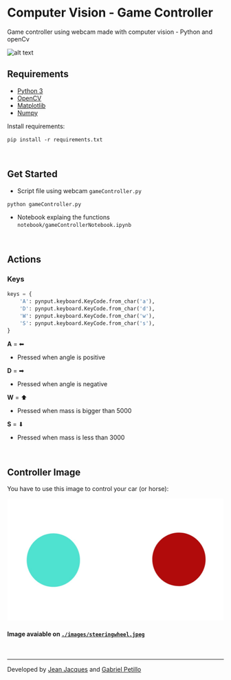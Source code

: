 # Computer Vision - Game Controller

Game controller using webcam made with computer vision - Python and openCv

![alt text](.//images/test.gif)

## Requirements

- [Python 3](https://www.python.org/)
- [OpenCV](https://opencv.org/)
- [Matplotlib](https://matplotlib.org/)
- [Numpy](https://numpy.org/)

Install requirements:
```
pip install -r requirements.txt
```

<br>

## Get Started

- Script file using webcam `gameController.py`

```
python gameController.py
```

- Notebook explaing the functions `notebook/gameControllerNotebook.ipynb`

<br>

## Actions

### Keys

``` py
keys = {
    'A': pynput.keyboard.KeyCode.from_char('a'),  
    'D': pynput.keyboard.KeyCode.from_char('d'),  
    'W': pynput.keyboard.KeyCode.from_char('w'),  
    'S': pynput.keyboard.KeyCode.from_char('s'),  
}
```


**A** = ⬅
- Pressed when angle is positive

**D** = ➡
- Pressed when angle is negative

**W** = ⬆
- Pressed when mass is bigger than 5000

**S** = ⬇
- Pressed when mass is less than 3000

<br>

## Controller Image
You have to use this image to control your car (or horse):

![Volante](./images/steeringwheel.jpeg)

#### Image avaiable on [`./images/steeringwheel.jpeg`](./images/steeringwheel.jpeg)

<br>

---

Developed by [Jean Jacques](https://github.com/jjeanjacques10/) and [Gabriel Petillo](https://github.com/gspetillo/)